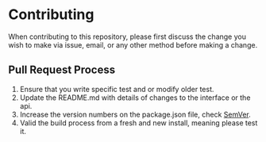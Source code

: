 # Contributing

When contributing to this repository, please first discuss the change you wish to make via issue,
email, or any other method before making a change.

## Pull Request Process

1. Ensure that you write specific test and or modify older test.
2. Update the README.md with details of changes to the interface or the api.
3. Increase the version numbers on the package.json file, check [SemVer](http://semver.org/).
4. Valid the build process from a fresh and new install, meaning please test it.
